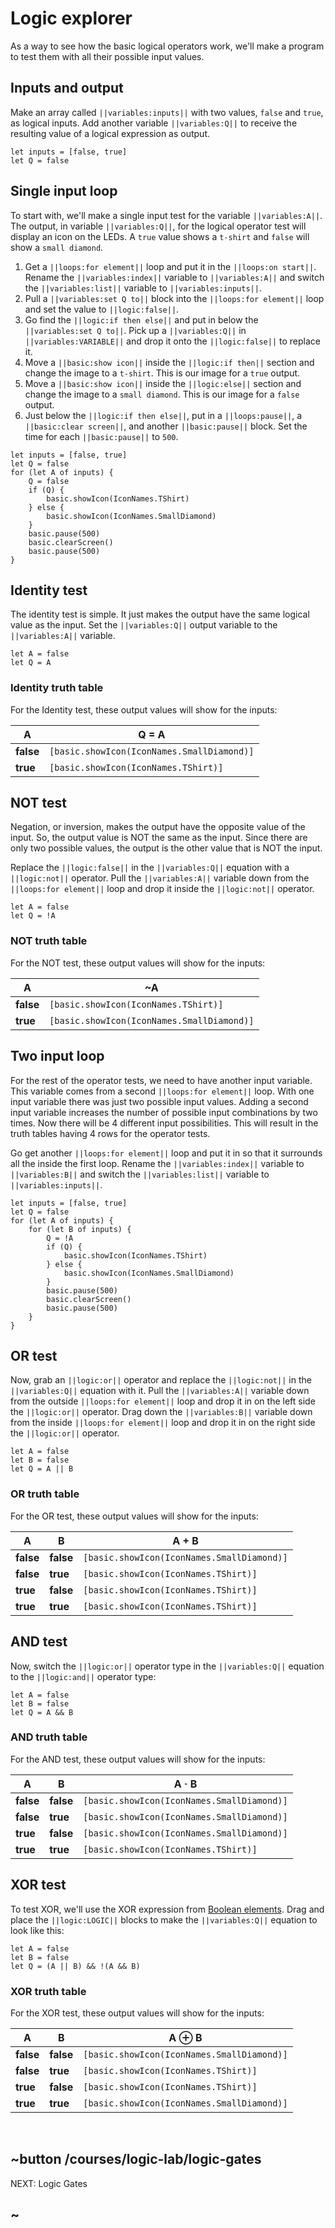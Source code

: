 # Logic explorer

As a way to see how the basic logical operators work, we'll make a program to test them with all their possible input values.

## Inputs and output

Make an array called ``||variables:inputs||`` with two values, ``false`` and ``true``, as logical inputs. Add another variable ``||variables:Q||`` to receive the resulting value of a logical expression as output.

```blocks
let inputs = [false, true]
let Q = false
```

## Single input loop

To start with, we'll make a single input test for the variable ``||variables:A||``. The output, in variable ``||variables:Q||``, for the logical operator test will display an icon on the LEDs. A ``true`` value shows a ``t-shirt`` and ``false`` will show a ``small diamond``.

1. Get a ``||loops:for element||`` loop and put it in the ``||loops:on start||``. Rename the ``||variables:index||`` variable to ``||variables:A||`` and switch the ``||variables:list||`` variable to ``||variables:inputs||``.
2. Pull a ``||variables:set Q to||`` block into the ``||loops:for element||`` loop and set the value to ``||logic:false||``.
3. Go find the ``||logic:if then else||`` and put in below the ``||variables:set Q to||``. Pick up a ``||variables:Q||`` in ``||variables:VARIABLE||`` and drop it onto the ``||logic:false||`` to replace it.
4. Move a ``||basic:show icon||`` inside the ``||logic:if then||`` section and change the image to a ``t-shirt``. This is our image for a ``true`` output.
5. Move a ``||basic:show icon||`` inside the ``||logic:else||`` section and change the image to a ``small diamond``. This is our image for a ``false`` output.
6. Just below the ``||logic:if then else||``, put in a ``||loops:pause||``, a ``||basic:clear screen||``, and another ``||basic:pause||`` block. Set the time for each ``||basic:pause||`` to ``500``.

```blocks
let inputs = [false, true]
let Q = false
for (let A of inputs) {
    Q = false
    if (Q) {
        basic.showIcon(IconNames.TShirt)
    } else {
        basic.showIcon(IconNames.SmallDiamond)
    }
    basic.pause(500)
    basic.clearScreen()
    basic.pause(500)
}
```

## Identity test

The identity test is simple. It just makes the output have the same logical value as the input. Set the ``||variables:Q||`` output variable to the ``||variables:A||`` variable.

```block
let A = false
let Q = A
```

### Identity truth table

For the Identity test, these output values will show for the inputs:

A | Q = A
-|-
**false** | ``[basic.showIcon(IconNames.SmallDiamond)]``
**true** | ``[basic.showIcon(IconNames.TShirt)]``

## NOT test

Negation, or inversion, makes the output have the opposite value of the input. So, the output value is NOT the same as the input. Since there are only two possible values, the output is the other value that is NOT the input.

Replace the ``||logic:false||`` in the ``||variables:Q||`` equation with a ``||logic:not||`` operator. Pull the ``||variables:A||`` variable down from the ``||loops:for element||`` loop and drop it inside the ``||logic:not||`` operator.

```block
let A = false
let Q = !A
```

### NOT truth table

For the NOT test, these output values will show for the inputs:

A | ~A
-|-
**false** | ``[basic.showIcon(IconNames.TShirt)]``
**true** | ``[basic.showIcon(IconNames.SmallDiamond)]``

## Two input loop

For the rest of the operator tests, we need to have another input variable. This variable comes from a second ``||loops:for element||`` loop. With one input variable there was just two possible input values. Adding a second input variable increases the number of possible input combinations by two times. Now there will be 4 different input possibilities. This will result in the truth tables having 4 rows for the operator tests.

Go get another ``||loops:for element||`` loop and put it in so that it surrounds all the inside the first loop. Rename the ``||variables:index||`` variable to ``||variables:B||`` and switch the ``||variables:list||`` variable to ``||variables:inputs||``.

```blocks
let inputs = [false, true]
let Q = false
for (let A of inputs) {
    for (let B of inputs) {
        Q = !A
        if (Q) {
            basic.showIcon(IconNames.TShirt)
        } else {
            basic.showIcon(IconNames.SmallDiamond)
        }
        basic.pause(500)
        basic.clearScreen()
        basic.pause(500)
    }
}
```

## OR test

Now, grab an ``||logic:or||`` operator and replace the ``||logic:not||`` in the ``||variables:Q||`` equation with it. Pull the ``||variables:A||`` variable down from the outside ``||loops:for element||`` loop and drop it in on the left side the ``||logic:or||`` operator. Drag down the ``||variables:B||`` variable down from the inside ``||loops:for element||`` loop and drop it in on the right side the ``||logic:or||`` operator.

```block
let A = false
let B = false
let Q = A || B
```
### OR truth table

For the OR test, these output values will show for the inputs:

A | B | A + B
-|-|-
**false** | **false** |  ``[basic.showIcon(IconNames.SmallDiamond)]``
**false** | **true** |  ``[basic.showIcon(IconNames.TShirt)]``
**true** | **false** |  ``[basic.showIcon(IconNames.TShirt)]``
**true** | **true** |  ``[basic.showIcon(IconNames.TShirt)]``

## AND test

Now, switch the ``||logic:or||`` operator type in the ``||variables:Q||`` equation to the ``||logic:and||`` operator type:

```block
let A = false
let B = false
let Q = A && B
```

### AND truth table

For the AND test, these output values will show for the inputs:

A | B | A · B
-|-|-
**false** | **false** |  ``[basic.showIcon(IconNames.SmallDiamond)]``
**false** | **true** |  ``[basic.showIcon(IconNames.SmallDiamond)]``
**true** | **false** |  ``[basic.showIcon(IconNames.SmallDiamond)]``
**true** | **true** |  ``[basic.showIcon(IconNames.TShirt)]``

## XOR test

To test XOR, we'll use the XOR expression from [Boolean elements](/courses/logic-lab/elements#xor). Drag and place the ``||logic:LOGIC||`` blocks to make the ``||variables:Q||`` equation to look like this:

```block
let A = false
let B = false
let Q = (A || B) && !(A && B)
```
### XOR truth table

For the XOR test, these output values will show for the inputs:

A | B | A ⊕ B
-|-|-
**false** | **false** |  ``[basic.showIcon(IconNames.SmallDiamond)]``
**false** | **true** |  ``[basic.showIcon(IconNames.TShirt)]``
**true** | **false** |  ``[basic.showIcon(IconNames.TShirt)]``
**true** | **true** |  ``[basic.showIcon(IconNames.SmallDiamond)]``
<br/>

## ~button /courses/logic-lab/logic-gates

NEXT: Logic Gates

## ~